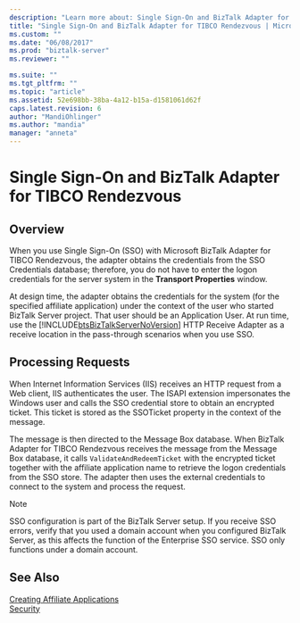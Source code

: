 ```yaml
---
description: "Learn more about: Single Sign-On and BizTalk Adapter for TIBCO Rendezvous"
title: "Single Sign-On and BizTalk Adapter for TIBCO Rendezvous | Microsoft Docs"
ms.custom: ""
ms.date: "06/08/2017"
ms.prod: "biztalk-server"
ms.reviewer: ""

ms.suite: ""
ms.tgt_pltfrm: ""
ms.topic: "article"
ms.assetid: 52e698bb-38ba-4a12-b15a-d1581061d62f
caps.latest.revision: 6
author: "MandiOhlinger"
ms.author: "mandia"
manager: "anneta"
---
```

# Single Sign-On and BizTalk Adapter for TIBCO Rendezvous

## Overview
When you use Single Sign-On (SSO) with Microsoft BizTalk Adapter for TIBCO Rendezvous, the adapter obtains the credentials from the SSO Credentials database; therefore, you do not have to enter the logon credentials for the server system in the **Transport Properties** window.  
  
 At design time, the adapter obtains the credentials for the system (for the specified affiliate application) under the context of the user who started BizTalk Server project. That user should be an Application User. At run time, use the [!INCLUDE[btsBizTalkServerNoVersion](../includes/btsbiztalkservernoversion-md.md)] HTTP Receive Adapter as a receive location in the pass-through scenarios when you use SSO.  
  
## Processing Requests  
 When Internet Information Services (IIS) receives an HTTP request from a Web client, IIS authenticates the user. The ISAPI extension impersonates the Windows user and calls the SSO credential store to obtain an encrypted ticket. This ticket is stored as the SSOTicket property in the context of the message.  
  
 The message is then directed to the Message Box database. When BizTalk Adapter for TIBCO Rendezvous receives the message from the Message Box database, it calls `ValidateAndRedeemTicket` with the encrypted ticket together with the affiliate application name to retrieve the logon credentials from the SSO store. The adapter then uses the external credentials to connect to the system and process the request.  
  
> [!NOTE]
>  SSO configuration is part of the BizTalk Server setup. If you receive SSO errors, verify that you used a domain account when you configured BizTalk Server, as this affects the function of the Enterprise SSO service. SSO only functions under a domain account.  
  
## See Also  
 [Creating Affiliate Applications](../core/creating-affiliate-applications1.md)   
[Security](../core/security-in-biztalk-adapter-for-tibco-rendezvous.md)
